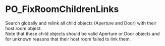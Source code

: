 # PO\_FixRoomChildrenLinks

Search globally and relink all child objects (Aperture and Door) with their host room object.\
Note that these child objects should be valid Aperture or Door objects and for unknown reasons that their host room failed to link them.
